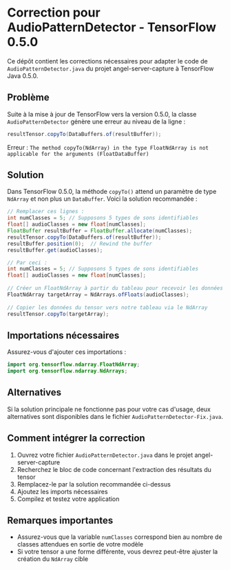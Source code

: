 # Correction pour AudioPatternDetector - TensorFlow 0.5.0

Ce dépôt contient les corrections nécessaires pour adapter le code de `AudioPatternDetector.java` du projet angel-server-capture à TensorFlow Java 0.5.0.

## Problème

Suite à la mise à jour de TensorFlow vers la version 0.5.0, la classe `AudioPatternDetector` génère une erreur au niveau de la ligne :

```java
resultTensor.copyTo(DataBuffers.of(resultBuffer));
```

Erreur : `The method copyTo(NdArray) in the type FloatNdArray is not applicable for the arguments (FloatDataBuffer)`

## Solution

Dans TensorFlow 0.5.0, la méthode `copyTo()` attend un paramètre de type `NdArray` et non plus un `DataBuffer`. Voici la solution recommandée :

```java
// Remplacer ces lignes :
int numClasses = 5; // Supposons 5 types de sons identifiables
float[] audioClasses = new float[numClasses];
FloatBuffer resultBuffer = FloatBuffer.allocate(numClasses);
resultTensor.copyTo(DataBuffers.of(resultBuffer));
resultBuffer.position(0);  // Rewind the buffer
resultBuffer.get(audioClasses);

// Par ceci :
int numClasses = 5; // Supposons 5 types de sons identifiables
float[] audioClasses = new float[numClasses];
            
// Créer un FloatNdArray à partir du tableau pour recevoir les données
FloatNdArray targetArray = NdArrays.ofFloats(audioClasses);
            
// Copier les données du tensor vers notre tableau via le NdArray
resultTensor.copyTo(targetArray);
```

## Importations nécessaires

Assurez-vous d'ajouter ces importations :

```java
import org.tensorflow.ndarray.FloatNdArray;
import org.tensorflow.ndarray.NdArrays;
```

## Alternatives

Si la solution principale ne fonctionne pas pour votre cas d'usage, deux alternatives sont disponibles dans le fichier `AudioPatternDetector-Fix.java`.

## Comment intégrer la correction

1. Ouvrez votre fichier `AudioPatternDetector.java` dans le projet angel-server-capture
2. Recherchez le bloc de code concernant l'extraction des résultats du tensor
3. Remplacez-le par la solution recommandée ci-dessus
4. Ajoutez les imports nécessaires
5. Compilez et testez votre application

## Remarques importantes

- Assurez-vous que la variable `numClasses` correspond bien au nombre de classes attendues en sortie de votre modèle
- Si votre tensor a une forme différente, vous devrez peut-être ajuster la création du `NdArray` cible
